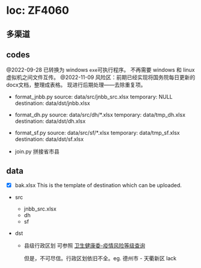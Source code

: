 
# loc: ZF4060

## 多渠道

## codes

@2022-09-28 已转换为 windows `exe`可执行程序。
不再需要 windows 和 linux 虚拟机之间文件互传。
@2022-11-09 风险区：前期已经实现将国务院每日更新的docx文档，整理成表格。
现进行后期处理——去除重复项。

- format_jnbb.py
  source:       data/src/jnbb_src.xlsx
  temporary:    NULL
  destination:  data/dst/jnbb.xlsx

- format_dh.py
  source:       data/src/dh/*.xlsx
  temporary:    data/tmp_dh.xlsx
  destination:  data/dst/dh.xlsx

- format_sf.py
  source:       data/src/sf/*.xlsx
  temporary:    data/tmp_sf.xlsx
  destination:  data/dst/sf.xlsx

- join.py 
  拼接省市县
  
## data

- [x] bak.xlsx
      This is the template of destination which can be uploaded.

- src
  - jnbb_src.xlsx
  - dh
  - sf

- dst
  - 县级行政区划
    可参照 [卫生健康委-疫情风险等级查询](http://bmfw.www.gov.cn/yqfxdjcx/index.html)

    但是，不可尽信。行政区划依旧不全。eg. 德州市 - 天衢新区 lack


